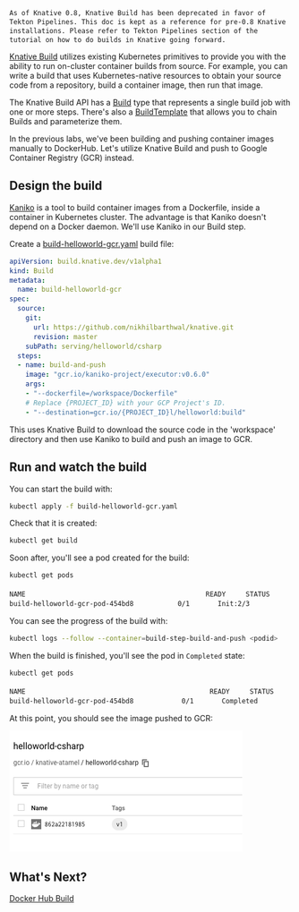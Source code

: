 ```
As of Knative 0.8, Knative Build has been deprecated in favor of Tekton Pipelines. This doc is kept as a reference for pre-0.8 Knative installations. Please refer to Tekton Pipelines section of the tutorial on how to do builds in Knative going forward.
```

[Knative Build](https://www.knative.dev/docs/build/) utilizes existing Kubernetes primitives to provide you with the ability to run on-cluster container builds from source. For example, you can write a build that uses Kubernetes-native resources to obtain your source code from a repository, build a container image, then run that image.

The Knative Build API has a [Build](https://www.knative.dev/docs/build/builds/) type that represents a single build job with one or more steps. There's also a [BuildTemplate](https://www.knative.dev/docs/build/build-templates/) that allows you to chain Builds and parameterize them.

In the previous labs, we've been building and pushing container images manually to DockerHub. Let's utilize Knative Build and push to Google Container Registry (GCR) instead.

## Design the build

[Kaniko](https://github.com/GoogleContainerTools/kaniko) is a tool to build container images from a Dockerfile, inside a container in Kubernetes cluster. The advantage is that Kaniko doesn't depend on a Docker daemon. We'll use Kaniko in our Build step.

Create a [build-helloworld-gcr.yaml](../build/deprecated/build-helloworld-gcr.yaml) build file:

```yaml
apiVersion: build.knative.dev/v1alpha1
kind: Build
metadata:
  name: build-helloworld-gcr
spec:
  source:
    git:
      url: https://github.com/nikhilbarthwal/knative.git
      revision: master
    subPath: serving/helloworld/csharp
  steps:
  - name: build-and-push
    image: "gcr.io/kaniko-project/executor:v0.6.0"
    args:
    - "--dockerfile=/workspace/Dockerfile"
    # Replace {PROJECT_ID} with your GCP Project's ID.
    - "--destination=gcr.io/{PROJECT_ID}l/helloworld:build"
```

This uses Knative Build to download the source code in the 'workspace' directory and then use Kaniko to build and push an image to GCR.

## Run and watch the build

You can start the build with:

```bash
kubectl apply -f build-helloworld-gcr.yaml
```

Check that it is created:

```bash
kubectl get build
```

Soon after, you'll see a pod created for the build:

```bash
kubectl get pods

NAME                                             READY     STATUS
build-helloworld-gcr-pod-454bd8           0/1       Init:2/3
```

You can see the progress of the build with:

```bash
kubectl logs --follow --container=build-step-build-and-push <podid>
```

When the build is finished, you'll see the pod in `Completed` state:

```bash
kubectl get pods

NAME                                              READY     STATUS
build-helloworld-gcr-pod-454bd8            0/1       Completed
```

At this point, you should see the image pushed to GCR:

![Google Container Registry](../images/gcr.png)

## What's Next?

[Docker Hub Build](dockerbuild.md)
